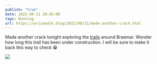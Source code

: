 ```yaml
---
publish: "true"
date: 2022-08-11 20:45:00
tags: Running
url: https://ericmwalk.blog/2022/08/11/made-another-crack.html
---
```


Made another crack tonight exploring the [trails](http://www.strava.com/activities/7623372037) around Braemar. Wonder how long this trail has been under construction. I will be sure to make it back this way to check 😁

![](https://ericmwalk.blog/uploads/2022/a4e6aee0ab.jpg)